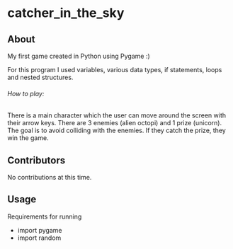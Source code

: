 # catcher_in_the_sky

## About
My first game created in Python using Pygame :)

For this program I used variables, various data types, if statements, loops and nested structures.

###### How to play:
There is a main character which the user can move around the screen with their arrow keys. There are 3 enemies (alien octopi) and 1 prize (unicorn). The goal is to avoid colliding with the enemies. If they catch the prize, they win the game.

## Contributors
No contributions at this time.

## Usage
Requirements for running
* import pygame
* import random
